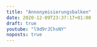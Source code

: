 ```yaml
---
title: "Annonymisierungsbalken"
date: 2020-12-09T23:37:17+01:00
draft: true
youtube: "l9d9rJChsNY"
noposts: true
---
```


